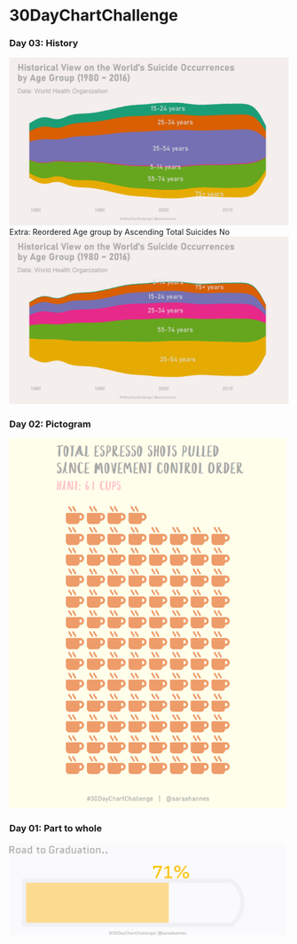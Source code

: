 # 30DayChartChallenge

### Day 03: History
<a href="/Day03_history/03_history.R"> <img src="/Day03_history/03_history.png" width="700"></a>
<br>
Extra: Reordered Age group by Ascending Total Suicides No
<br>
<a href="/Day03_history/03_history.R"> <img src="/Day03_history/03_history_reorderedAge.png" width="700"></a>

### Day 02: Pictogram
<a href="/Day02_pictogram/02_pictogram.R"> <img src="/Day02_pictogram/02_pictogram.png" width="500"></a>

### Day 01: Part to whole
<a href="/Day01_part-to-whole/01_part-to-whole.R"> <img src="/Day01_part-to-whole/01_part-to-whole.png" width="500"></a>
